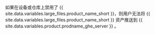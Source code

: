 如果在设备或仓库上禁用了 {{ site.data.variables.large_files.product_name_short }}，则用户无法将 {{ site.data.variables.large_files.product_name_short }} 资产推送到 {{ site.data.variables.product.prodname_ghe_server }} 。
